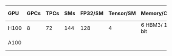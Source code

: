 
#

| GPU | GPCs | TPCs | SMs | FP32/SM | Tensor/SM | Memory/Controller | Cache | PCIe  | Process | Die size |
|:----|:---- |:---- |:----|:----    |:----      | :----             |:----  |:----  |:----  |:----  |
|H100 | 8    | 72   | 144 | 128     | 4         | 6 HBM3/ 12 512-bit|60MB L2|PCIe 5 | TSMC 4nm | 814 mm2 |
|A100 | | | | | | | | | TSMC 7nm | |
